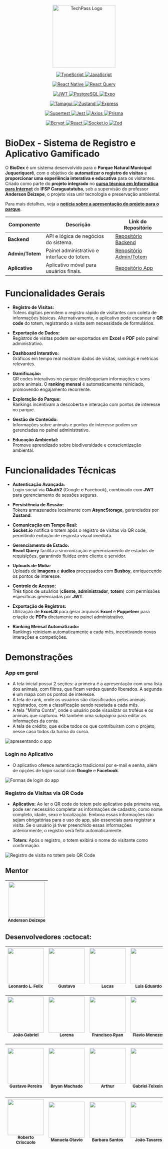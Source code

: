 <p align="center">
  <img width="200" src="https://gist.githubusercontent.com/6aleatorio6/b7667f910d555388c0ef02588b38ec65/raw/183f785c99d9217605f8494ec6440c3cdc5b3b33/logo.png" alt="TechPass Logo"/>
</p>

<p align="center">
  <a href="https://www.typescriptlang.org/" target="_blank">
    <img src="https://img.shields.io/badge/TypeScript-Language-3178C6?style=for-the-badge&logo=typescript" alt="TypeScript"/>
  </a>
   <a href="https://developer.mozilla.org/en-US/docs/Web/JavaScript" target="_blank">
    <img src="https://img.shields.io/badge/JavaScript-Language-F7DF1E?style=for-the-badge&logo=javascript" alt="JavaScript"/>
  </a>
</p>

<p align="center">
  <a href="https://reactnative.dev/" target="_blank">
    <img src="https://img.shields.io/badge/React%20Native-Mobile%20Framework-61DAFB?style=for-the-badge&logo=react" alt="React Native"/>
  </a>
  <a href="https://react-query.tanstack.com/" target="_blank">
    <img src="https://img.shields.io/badge/React%20Query-Data%20Fetching-FF4154?style=for-the-badge&logo=reactquery" alt="React Query"/>
  </a>
</p>

<p align="center">
  <a href="https://jwt.io/" target="_blank">
    <img src="https://img.shields.io/badge/JWT-Authentication-000000?style=for-the-badge&logo=jsonwebtokens" alt="JWT"/>
  </a>
  <a href="https://www.postgresql.org/" target="_blank">
    <img src="https://img.shields.io/badge/PostgreSQL-Database-4169E1?style=for-the-badge&logo=postgresql" alt="PostgreSQL"/>
  </a>
 <a href="https://expo.dev/" target="_blank">
    <img src="https://img.shields.io/badge/Expo-Platform-000020?style=for-the-badge&logo=expo" alt="Expo"/>
  </a>
</p>

<p align="center">
  <a href="https://tamagui.dev/" target="_blank">
    <img src="https://img.shields.io/badge/Tamagui-UI%20Framework-000000?style=for-the-badge&logo=tamagui" alt="Tamagui"/>
  </a>
  <a href="https://github.com/pmndrs/zustand" target="_blank">
    <img src="https://img.shields.io/badge/Zustand-State%20Management-7A4B9B?style=for-the-badge&logo=zustand" alt="Zustand"/>
  </a>
    <a href="https://expressjs.com/" target="_blank">
    <img src="https://img.shields.io/badge/Express-Web%20Framework-000000?style=for-the-badge&logo=express" alt="Express"/>
  </a>
</p>

<p align="center">

  <a href="https://supertestjs.org/" target="_blank">
    <img src="https://img.shields.io/badge/Supertest-HTTP%20Assertions-00D4B7?style=for-the-badge&logo=supertest" alt="Supertest"/>
  </a>
  <a href="https://jestjs.io/" target="_blank">
    <img src="https://img.shields.io/badge/Jest-Testing-00C7B7?style=for-the-badge&logo=jest" alt="Jest"/>
  </a>
    <a href="https://axios-http.com/" target="_blank">
    <img src="https://img.shields.io/badge/Axios-HTTP%20Client-5A29E4?style=for-the-badge&logo=axios" alt="Axios"/>
  </a>
   <a href="https://www.prisma.io/" target="_blank">
    <img src="https://img.shields.io/badge/Prisma-ORM-2D3748?style=for-the-badge&logo=prisma" alt="Prisma"/>
  </a>
</p>

<p align="center">
 <a href="https://www.npmjs.com/package/bcrypt" target="_blank">
    <img src="https://img.shields.io/badge/Bcrypt-Security-00C7B7?style=for-the-badge&logo=lock" alt="Bcrypt"/>
  </a>
 <a href="https://reactjs.org/" target="_blank">
    <img src="https://img.shields.io/badge/React-Library-61DAFB?style=for-the-badge&logo=react" alt="React"/>
  </a>

  <a href="https://socket.io/" target="_blank">
    <img src="https://img.shields.io/badge/Socket.io-Realtime-000000?style=for-the-badge&logo=socketdotio" alt="Socket.io"/>
  </a>
 <a href="https://github.com/colinhacks/zod" target="_blank">
    <img src="https://img.shields.io/badge/Zod-Schema%20Validation-2C8C99?style=for-the-badge&logo=zod" alt="Zod"/>
  </a>
</p>

# BioDex - Sistema de Registro e Aplicativo Gamificado

O **BioDex** é um sistema desenvolvido para o **Parque Natural Municipal Juqueriquerê**, com o objetivo de **automatizar o registro de visitas** e **proporcionar uma experiência interativa e educativa** para os visitantes. Criado como parte do **projeto integrado** no **[curso técnico em Informática para Internet](https://www.ifspcaraguatatuba.edu.br/cursos/tecnico/tecnico-em-informatica-para-internethttps://www.ifspcaraguatatuba.edu.br/cursos/tecnico/tecnico-em-informatica-para-internet)** do **IFSP Caraguatatuba**, sob a supervisão do professor **Anderson Deizepe**, o projeto visa unir tecnologia e preservação ambiental.

Para mais detalhes, veja a **[notícia sobre a apresentação do projeto para o parque](https://www.caraguatatuba.sp.gov.br/pmc/2024/06/prefeitura-de-caraguatatuba-recebe-alunos-do-ifsp-para-apresentacao-de-aplicativo-para-o-parque-juqueriquere/#:~:text=A%20Prefeitura%20de%20Caraguatatuba%20abriu,ter%C3%A7a%2Dfeira%20(18))**.


| Componente     | Descrição                                      | Link do Repositório                                 |
|-----------------|----------------------------------------------|----------------------------------------------------|
| **Backend**    | API e lógica de negócios do sistema.          | [Repositório Backend](https://github.com/6aleatorio6/pj3-backend) |
| **Admin/Totem**| Painel administrativo e interface do totem.   | [Repositório Admin/Totem](https://github.com/lorislolo/pi-3sem) |
| **Aplicativo** | Aplicativo móvel para usuários finais.        | [Repositório App](https://github.com/Programadorwolrd/pj3-Aplicativo-Municipal) |

# Funcionalidades Gerais

- **Registro de Visitas:**  
  Totens digitais permitem o registro rápido de visitantes com coleta de informações básicas. Alternativamente, o aplicativo pode escanear o **QR code** do totem, registrando a visita sem necessidade de formulários.

- **Exportação de Dados:**  
  Registros de visitas podem ser exportados em **Excel** e **PDF** pelo painel administrativo.

- **Dashboard Interativo:**  
  Gráficos em tempo real mostram dados de visitas, rankings e métricas relevantes.

- **Gamificação:**  
  QR codes interativos no parque desbloqueiam informações e sons sobre animais. O **ranking mensal** é automaticamente reiniciado, promovendo engajamento recorrente.

- **Exploração do Parque:**  
  Rankings incentivam a descoberta e interação com pontos de interesse no parque.

- **Gestão de Conteúdo:**  
  Informações sobre animais e pontos de interesse podem ser gerenciadas no painel administrativo.

- **Educação Ambiental:**  
  Promove aprendizado sobre biodiversidade e conscientização ambiental.

# Funcionalidades Técnicas

- **Autenticação Avançada:**  
  Login social via **OAuth2** (Google e Facebook), combinado com **JWT** para gerenciamento de sessões seguras.

- **Persistência de Sessão:**  
  Tokens armazenados localmente com **AsyncStorage**, gerenciados por **Zustand**.

- **Comunicação em Tempo Real:**  
  **Socket.io** notifica o totem após o registro de visitas via QR code, permitindo exibição de resposta visual imediata.

- **Gerenciamento de Estado:**  
  **React Query** facilita a sincronização e gerenciamento de estados de requisições, garantindo fluidez entre cliente e servidor.

- **Uploads de Mídia:**  
  Uploads de **imagens** e **áudios** processados com **Busboy**, enriquecendo os pontos de interesse.

- **Controle de Acesso:**  
  Três tipos de usuários (**cliente**, **administrador**, **totem**) com permissões específicas gerenciadas por **JWT**.

- **Exportação de Registros:**  
  Utilização de **ExcelJS** para gerar arquivos **Excel** e **Puppeteer** para criação de **PDFs** diretamente no painel administrativo.

- **Ranking Mensal Automatizado:**  
  Rankings reiniciam automaticamente a cada mês, incentivando novas interações e competições.

# Demonstrações

### **App em geral**

- A tela inicial possui 2 seções: a primeira é a apresentação com uma lista dos animais, com filtros, que ficam verdes quando liberados. A segunda é um mapa com os pontos de interesse.
- A tela de rank, onde os usuários são classificados pelos animais registrados, com a classificação sendo resetada a cada mês.
- A tela "Minha Conta", onde o usuário pode visualizar os troféus e os animais que capturou. Há também uma subpágina para editar as informações da conta.
- A tela de crédito, que exibe todos os que contribuíram com o projeto, nesse caso todos da turma do curso.

![apresentando o app](https://gist.githubusercontent.com/6aleatorio6/b7667f910d555388c0ef02588b38ec65/raw/ba4327f0621677515c61ad7386b353864c64239a/app_geral.gif)


### **Login no Aplicativo**  
- O aplicativo oferece autenticação tradicional por e-mail e senha, além de opções de login social com **Google** e **Facebook**.
 
![Formas de login do app](https://gist.githubusercontent.com/6aleatorio6/b7667f910d555388c0ef02588b38ec65/raw/afd0ab35f83c7e0a663dd3aade57989eebd14957/formas_de_login.gif) 

### **Registro de Visitas via QR Code**  

- **Aplicativo:** Ao ler o QR code do totem pelo aplicativo pela primeira vez, pode ser necessário completar as informações de cadastro, como nome completo, idade, sexo e localização. Embora essas informações não sejam obrigatórias para o uso do app, são essenciais para registrar a visita. Se o usuário já tiver preenchido essas informações anteriormente, o registro será feito automaticamente.

- **Totem:** Após o registro, o totem exibirá o nome do visitante como confirmação.

![Registro de visita no totem pelo QR Code](https://gist.githubusercontent.com/6aleatorio6/b7667f910d555388c0ef02588b38ec65/raw/b7c0e2854dcd4a82637949a0c02ea62160d8c1af/qrcode_ambos.gif)


## Mentor 

| [<img src="https://avatars.githubusercontent.com/u/27034304?v=4" width=115><br><sub>Anderson Deizepe</sub>](https://deizepe.com.br/) |
|-|

## Desenvolvedores :octocat:

| [<img src="https://avatars.githubusercontent.com/u/132392161?v=4" width=115><br><sub>Leonardo L. Felix</sub>](https://github.com/6aleatorio6) | [<img src="https://avatars.githubusercontent.com/u/133153521?v=4" width=115><br><sub>Gustavo</sub>](https://github.com/Guxtavo9) | [<img src="https://avatars.githubusercontent.com/u/136916226?v=4" width=115><br><sub>Lucas</sub>](https://github.com/lucas2007c) | [<img src="https://avatars.githubusercontent.com/u/133153563?v=4" width=115><br><sub>Luis Eduardo</sub>](https://github.com/Luis-eduardo-sl) | [<img src="https://avatars.githubusercontent.com/u/128484070?v=4" width=115><br><sub>Philype Jorge</sub>](https://github.com/Programadorwolrd) |
|:-----------------------------------------------------------------------------------------------------------------------------------------:|:----------------------------------------------------------------------------------------------------------------------------:|:-----------------------------------------------------------------------------------------------------------:|:------------------------------------------------------------------------------------------------------------:|:-----------------------------------------------------------------------------------------------------------------------------:|

| [<img src="https://avatars.githubusercontent.com/u/133153956?v=4" width=115><br><sub>João Gabriel</sub>](https://github.com/JGabrielBesera#jo%C3%A3o-gabriel-de-faria-beserra) | [<img src="https://avatars.githubusercontent.com/u/133153441?v=4" width=115><br><sub>Lorena</sub>](https://github.com/lorislolo) | [<img src="https://avatars.githubusercontent.com/u/133154067?v=4" width=115><br><sub>Francisco Ryan</sub>](https://github.com/ryanolv44) | [<img src="https://avatars.githubusercontent.com/u/141774746?s=400&u=5f5019b00fefc620b3a981cb1aca7219a35fd0e7&v=4" width=115><br><sub>Flavio Menezes</sub>](https://www.linkedin.com/in/fl%C3%A1vio-menezes-4b92231b2/) |  [<img src="https://avatars.githubusercontent.com/u/128415070?v=4" width=115><br><sub>Thiago</sub>](https://github.com/Thzinnn) |
|:-----------------------------------------------------------------------------------------------------------------------------------------:|:----------------------------------------------------------------------------------------------------------------------------:|:-----------------------------------------------------------------------------------------------------------:|:-------------------------------------------------------------------------------------------------------------------------------------------------:|:--------------------------------------------------------------------------------------------------------------------------------------:|

| [<img src="https://avatars.githubusercontent.com/u/133153521?v=4" width=115><br><sub>Gustavo Pereira</sub>](https://github.com/Guxtavo9) | [<img src="https://avatars.githubusercontent.com/u/133154012?v=4" width=115><br><sub>Bryan Machado</sub>](https://github.com/Bryan-Machado) | [<img src="https://avatars.githubusercontent.com/u/159071386?v=4" width=115><br><sub>Arthur</sub>](https://github.com/ARTHURcantu) | [<img src="https://avatars.githubusercontent.com/u/133154082?v=4" width=115><br><sub>Gabriel Teixeira</sub>](https://github.com/Gabriel-Te) | [<img src="https://avatars.githubusercontent.com/u/133153603?v=4" width=115><br><sub>Clemerson Santos</sub>](https://github.com/ClemersonIFSP) |
|:--------------------------------------------------------------------------------------------------------------------------------------:|:-----------------------------------------------------------------------------------------------------------------------------:|:-----------------------------------------------------------------------------------------------------------:|:----------------------------------------------------------------------------------------------------------------------------:|:------------------------------------------------------------------------------------------------------------:|

| [<img src="https://avatars.githubusercontent.com/u/127694300?v=4" width=115><br><sub>Roberto Criscuolo</sub>](https://github.com/roberto-criscuolo) | [<img src="https://avatars.githubusercontent.com/u/141782711?v=4" width=115><br><sub>Manuela Otavio</sub>](https://github.com/manuelazotavio) | [<img src="https://avatars.githubusercontent.com/u/143025062?v=4" width=115><br><sub>Barbara Santos</sub>](https://github.com/Barbarasantoos) | [<img src="https://avatars.githubusercontent.com/u/117996562?v=4" width=115><br><sub>João Tavares</sub>](https://github.com/joaotavaresmatos) |  [<img src="https://avatars.githubusercontent.com/u/133154457?v=4" width=115><br><sub>Matheus</sub>](https://github.com/MatheusMadin) |
|:-------------------------------------------------------------------------------------------------------------------------------------------------:|:-----------------------------------------------------------------------------------------------------------------------------:|:------------------------------------------------------------------------------------------------------------:|:-----------------------------------------------------------------------------------------------------------------------------------------:|:------------------------------------------------------------------------------------------------------------:|
